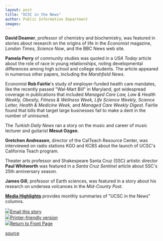 ```yaml
---
layout: post
title: "UCSC in the News"
author: Public Information Department
images:
---
```


**David Deamer**, professor of chemistry and biochemistry, was featured in stories about research on the origins of life in the _Economist_ magazine, _London Times, Science Now_, and the BBC News web site.

**Pamela Perry** of community studies was quoted in a _USA Today_ article about the role of race in young relationships, noting developmental differences among high school and college students. The article appeared in numerous other papers, including the _Marshfield News_.

Economist **Rob Fairlie**'s study of employer-funded health care mandates, like the recently passed "Wal-Mart Bill" in Maryland, got widespread coverage in publications that included _Managed Care Law, Law & Health Weekly, Obesity, Fitness & Wellness Week, Life Science Weekly, Science Letter, Health & Medicine Week,_ and _Managed Care Weekly Digest._ Fairlie found that bills that target large businesses fail to make a dent in the number of uninsured.

The _Turkish Daily News_ ran a story on the music and career of music lecturer and guitarist **Mesut Ozgen**.

**Gretchen Andreasen**, director of the CalTeach Resource Center, was interviewed on radio stations KGO and KCBS about the launch of UCSC's California Teach program.

Theater arts professor and Shakespeare Santa Cruz (SSC) artistic director **Paul Whitworth** was featured in a _Santa Cruz Sentinel_ article about SSC's 25th anniversary season.

**James Gill**, professor of Earth sciences, was featured in a story about his research on undersea volcanoes in the _Mid-County Post_.

[ **Media Highlights**][1] provides monthly summaries of "UCSC in the News" columns.

![][2][Email this story][3]  
![][2][Printer-friendly version  
][4]![][2][Return to Front Page][5]

[1]: http://www.ucsc.edu/news_events/media_highlights
[2]: ../../images/bulletarrow.gif
[3]: javascript:url();document.f1.submit();
[4]: javascript:popUp();
[5]: http://currents.ucsc.edu/

[source](http://www1.ucsc.edu/currents/05-06/02-20/news.asp "Permalink to news")
